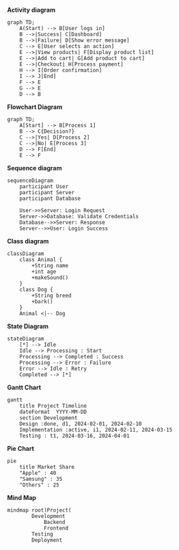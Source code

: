 **Activity diagram**

```mermaid
graph TD;
    A(Start) --> B[User logs in]
    B -->|Success| C[Dashboard]
    B -->|Failure| D[Show error message]
    C --> E[User selects an action]
    E -->|View products| F[Display product list]
    E -->|Add to cart| G[Add product to cart]
    E -->|Checkout| H[Process payment]
    H --> I[Order confirmation]
    I --> J[End]
    F --> E
    G --> E
    D --> B
```

**Flowchart Diagram**

```mermaid
graph TD;
    A[Start] --> B[Process 1]
    B --> C{Decision?}
    C -->|Yes| D[Process 2]
    C -->|No| E[Process 3]
    D --> F[End]
    E --> F
```

**Sequence diagram**
```mermaid
sequenceDiagram
    participant User
    participant Server
    participant Database

    User->>Server: Login Request
    Server->>Database: Validate Credentials
    Database-->>Server: Response
    Server-->>User: Login Success
```

**Class diagram**

```mermaid
classDiagram
    class Animal {
        +String name
        +int age
        +makeSound()
    }
    class Dog {
        +String breed
        +bark()
    }
    Animal <|-- Dog

```

**State Diagram**
```mermaid
stateDiagram
    [*] --> Idle
    Idle --> Processing : Start
    Processing --> Completed : Success
    Processing --> Error : Failure
    Error --> Idle : Retry
    Completed --> [*]
```

**Gantt Chart**
```mermaid
gantt
    title Project Timeline
    dateFormat  YYYY-MM-DD
    section Development
    Design :done, d1, 2024-02-01, 2024-02-10
    Implementation :active, i1, 2024-02-11, 2024-03-15
    Testing : t1, 2024-03-16, 2024-04-01
```

**Pie Chart**
```mermaid
pie
    title Market Share
    "Apple" : 40
    "Samsung" : 35
    "Others" : 25
```

**Mind Map**
```mermaid
mindmap root)Project(
        Development
            Backend
            Frontend
        Testing
        Deployment
```

 